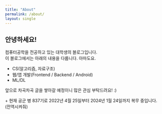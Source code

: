 ```yaml
---
title: "About"
permalink: /about/
layout: single
---
```


## 안녕하세요!

컴퓨터공학을 전공하고 있는 대학생의 블로그입니다.  
이 블로그에서는 아래의 내용을 다룹니다. 아마도요.

* CS(알고리즘, 자료구조)
* 웹/앱 개발(Frontend / Backend / Android)
* ML/DL

앞으로 차곡차곡 글을 쌓아갈 예정이니 많은 관심 부탁드려요! :)

\+ 현재 공군 병 837기로 2022년 4월 25일부터 2024년 1월 24일까지 복무 중입니다. (전역시켜줘)
